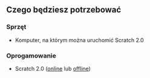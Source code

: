 ## Czego będziesz potrzebować

### Sprzęt

+ Komputer, na którym można uruchomić Scratch 2.0

### Oprogamowanie

+ Scratch 2.0 ([online](https://scratch.mit.edu/projects/editor/) lub [offline](https://scratch.mit.edu/scratch2download/))